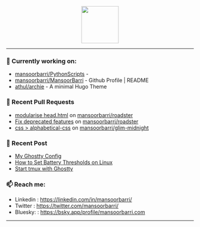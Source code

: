 <div align=center>
  
<img width="100" src="https://mansoorbarri.com/img/logo/logo.svg">
</div>

---

### 👷 Currently working on: 

- [mansoorbarri/PythonScripts](https://github.com/mansoorbarri/PythonScripts) - 
- [mansoorbarri/MansoorBarri](https://github.com/mansoorbarri/MansoorBarri) - Github Profile | README
- [athul/archie](https://github.com/athul/archie) - A minimal Hugo Theme

### 🔨 Recent Pull Requests

- [modularise head.html](https://github.com/mansoorbarri/roadster/pull/43) on [mansoorbarri/roadster](https://github.com/mansoorbarri/roadster)
- [Fix deprecated features](https://github.com/mansoorbarri/roadster/pull/8) on [mansoorbarri/roadster](https://github.com/mansoorbarri/roadster)
- [css &gt; alphabetical-css](https://github.com/mansoorbarri/glim-midnight/pull/9) on [mansoorbarri/glim-midnight](https://github.com/mansoorbarri/glim-midnight)

### 📰 Recent Post

- [My Ghostty Config](https://mansoorbarri.com/ghostty-config/)
- [How to Set Battery Thresholds on Linux](https://mansoorbarri.com/set-battery-tresholds/)
- [Start tmux with Ghostty](https://mansoorbarri.com/tmux-ghostty-startup/)

### 📫 Reach me:
- Linkedin  : <https://linkedin.com/in/mansoorbarri/>
- Twitter   : <https://twitter.com/mansoorbarri/>
- Bluesky:  : <https://bsky.app/profile/mansoorbarri.com>
---

